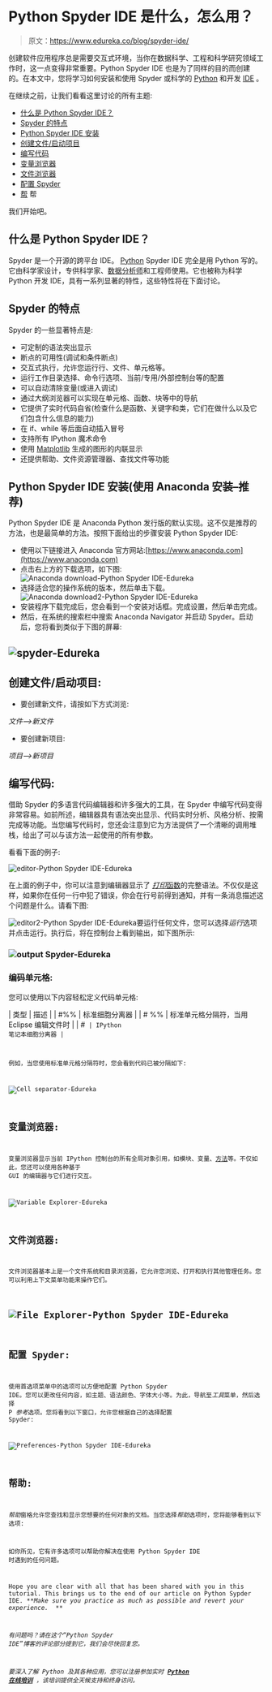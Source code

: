 # Python Spyder IDE 是什么，怎么用？

> 原文：<https://www.edureka.co/blog/spyder-ide/>

创建软件应用程序总是需要交互式环境，当你在数据科学、工程和科学研究领域工作时，这一点变得非常重要。Python Spyder IDE 也是为了同样的目的而创建的。在本文中，您将学习如何安装和使用 Spyder 或科学的 [Python](https://www.edureka.co/blog/python-programming-language) 和开发 [IDE](https://www.edureka.co/blog/best-ide-for-python/) 。

在继续之前，让我们看看这里讨论的所有主题:

*   [什么是 Python Spyder IDE？](#whatisspyder)
*   [Spyder 的特点](#features)
*   [Python Spyder IDE 安装](#installation)
*   [创建文件/启动项目](#newfile)
*   [编写代码](#writingthecode)
*   [变量浏览器](#variableexplorer)
*   [文件浏览器](#fileexplorer)
*   [配置 Spyder](#configuring)
*   [帮](#help) 帮

我们开始吧。

## **什么是 Python Spyder IDE？**

Spyder 是一个开源的跨平台 IDE。 [Python](https://www.edureka.co/blog/python-tutorial/) Spyder IDE 完全是用 Python 写的。它由科学家设计，专供科学家、[数据分析师](https://www.edureka.co/blog/data-analyst-roles-and-responsibilities/)和工程师使用。它也被称为科学 Python 开发 IDE，具有一系列显著的特性，这些特性将在下面讨论。

## **Spyder 的特点**

Spyder 的一些显著特点是:

*   可定制的语法突出显示
*   断点的可用性(调试和条件断点)
*   交互式执行，允许您运行行、文件、单元格等。
*   运行工作目录选择、命令行选项、当前/专用/外部控制台等的配置
*   可以自动清除变量(或进入调试)
*   通过大纲浏览器可以实现在单元格、函数、块等中的导航
*   它提供了实时代码自省(检查什么是函数、关键字和类，它们在做什么以及它们包含什么信息的能力)
*   在 if、while 等后面自动插入冒号
*   支持所有 IPython 魔术命令
*   使用 [Matplotlib](https://www.edureka.co/blog/python-matplotlib-tutorial/) 生成的图形的内联显示
*   还提供帮助、文件资源管理器、查找文件等功能

## **Python Spyder IDE 安装(使用 Anaconda 安装–推荐)**

Python Spyder IDE 是 Anaconda Python 发行版的默认实现。这不仅是推荐的方法，也是最简单的方法。按照下面给出的步骤安装 Python Spyder IDE:

*   使用以下链接进入 Anaconda 官方网站:[https://www.anaconda.com](https://www.anaconda.com)
*   点击右上方的下载选项，如下图:![Anaconda download-Python Spyder IDE-Edureka](img/d39392e145984bdcd5891ef5527a627a.png)
*   选择适合您的操作系统的版本，然后单击下载。![Anaconda download2-Python Spyder IDE-Edureka](img/587cf23b0a7a441b45682f5dab60f703.png)
*   安装程序下载完成后，您会看到一个安装对话框。完成设置，然后单击完成。
*   然后，在系统的搜索栏中搜索 Anaconda Navigator 并启动 Spyder。启动后，您将看到类似于下图的屏幕:

## ![spyder-Edureka](img/65307d066541b30dda3b2b42e02d0ee3.png)

## **创建文件/启动项目:**

*   要创建新文件，请按如下方式浏览:

*文件—>新文件*

*   要创建新项目:

*项目—>新项目*

## **编写代码:**

借助 Spyder 的多语言代码编辑器和许多强大的工具，在 Spyder 中编写代码变得非常容易。如前所述，编辑器具有语法突出显示、代码实时分析、风格分析、按需完成等功能。当您编写代码时，您还会注意到它为方法提供了一个清晰的调用堆栈，给出了可以与该方法一起使用的所有参数。

看看下面的例子:

![editor-Python Spyder IDE-Edureka](img/7bb08bb030544728584d7dcdf1e0f548.png)

在上面的例子中，你可以注意到编辑器显示了 [*打印*函数](https://www.edureka.co/blog/print-in-python/)的完整语法。不仅仅是这样，如果你在任何一行中犯了错误，你会在行号前得到通知，并有一条消息描述这个问题是什么。请看下图:

![editor2-Python Spyder IDE-Edureka](img/bc6258bb85331882bde0ab43293fb3de.png)要运行任何文件，您可以选择*运行*选项并点击运行。执行后，将在控制台上看到输出，如下图所示:

### **![output Spyder-Edureka](img/91d306d1b179d88eadd01334ffa4f4c0.png)**

### **编码单元格:**

您可以使用以下内容轻松定义代码单元格:

| 类型 | 描述 |
| #%% | 标准细胞分离器 |
| # %% | 标准单元格分隔符，当用 Eclipse 编辑文件时 |
| #<code cell> | IPython 笔记本细胞分离器 |

例如，当您使用标准单元格分隔符时，您会看到代码已被分隔如下:

![Cell separator-Edureka](img/3335c734f01dee05c76928e7896eedc1.png)

## **变量浏览器:**

变量浏览器显示当前 IPython 控制台的所有全局对象引用，如模块、变量、[方法](https://www.edureka.co/blog/python-method-overloading/)等。不仅如此，您还可以使用各种基于 GUI 的编辑器与它们进行交互。

![Variable Explorer-Edureka](img/86a313d9751047324cf871ad1f9f1b5a.png)

## **文件浏览器:**

文件浏览器基本上是一个文件系统和目录浏览器，它允许您浏览、打开和执行其他管理任务。您可以利用上下文菜单功能来操作它们。

## **![File Explorer-Python Spyder IDE-Edureka](img/8eed688d12adf4a808a59c46b1616adf.png)**

## **配置 Spyder:**

使用首选项菜单中的选项可以方便地配置 Python Spyder IDE。您可以更改任何内容，如主题、语法颜色、字体大小等。为此，导航至*工具*菜单，然后选择 P *参考*选项。您将看到以下窗口，允许您根据自己的选择配置 Spyder:

![Preferences-Python Spyder IDE-Edureka](img/4e2e42fc280abf974a28f341f9570384.png)

## **帮助:**

*帮助*窗格允许您查找和显示您想要的任何对象的文档。当您选择*帮助*选项时，您将能够看到以下选项:

如你所见，它有许多选项可以帮助你解决在使用 Python Spyder IDE 时遇到的任何问题。

Hope you are clear with all that has been shared with you in this tutorial. This brings us to the end of our article on Python Sypder IDE. ***Make sure you practice as much as possible and revert your experience.*  **

*有问题吗？请在这个“Python Spyder IDE”博客的评论部分提到它，我们会尽快回复您。*

*要深入了解 Python 及其各种应用，您可以注册参加实时 **[Python 在线培训](https://www.edureka.co/data-science-python-certification-course)** ，该培训提供全天候支持和终身访问。*